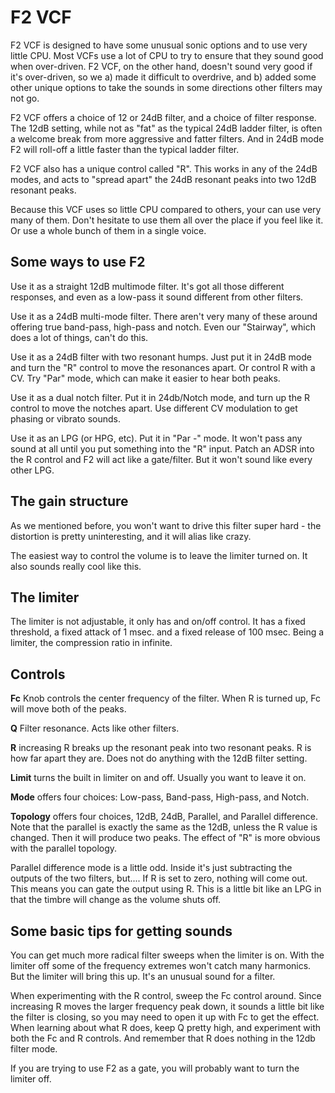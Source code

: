 # F2 VCF

F2 VCF is designed to have some unusual sonic options and to use very little CPU. Most VCFs use a lot of CPU to try to ensure that they sound good when over-driven. F2 VCF, on the other hand, doesn't sound very good if it's over-driven, so we a) made it difficult to overdrive, and b) added some other unique options to take the sounds in some directions other filters may not go.

F2 VCF offers a choice of 12 or 24dB filter, and a choice of filter response. The 12dB setting, while not as "fat" as the typical 24dB ladder filter, is often a welcome break from more aggressive and fatter filters. And in 24dB mode F2 will roll-off a little faster than the typical ladder filter.

F2 VCF also has a unique control called "R". This works in any of the 24dB modes, and acts to "spread apart" the 24dB resonant peaks into two 12dB resonant peaks.

Because this VCF uses so little CPU compared to others, your can use very many of them. Don't hesitate to use them all over the place if you feel like it. Or use a whole bunch of them in a single voice.

## Some ways to use F2

Use it as a straight 12dB multimode filter. It's got all those different responses, and even as a low-pass it sound different from other filters.

Use it as a 24dB multi-mode filter. There aren't very many of these around offering true band-pass, high-pass and notch. Even our "Stairway", which does a lot of things, can't do this.

Use it as a 24dB filter with two resonant humps. Just put it in 24dB mode and turn the "R" control to move the resonances apart. Or control R with a CV. Try "Par" mode, which can make it easier to hear both peaks.

Use it as a dual notch filter. Put it in 24db/Notch mode, and turn up the R control to move the notches apart. Use different CV modulation to get phasing or vibrato sounds.

Use it as an LPG (or HPG, etc). Put it in "Par -" mode. It won't pass any sound at all until you put something into the "R" input. Patch an ADSR into the R control and F2 will act like a gate/filter. But it won't sound like every other LPG.

## The gain structure

As we mentioned before, you won't want to drive this filter super hard - the distortion is pretty uninteresting, and it will alias like crazy.

The easiest way to control the volume is to leave the limiter turned on. It also sounds really cool like this.

## The limiter

The limiter is not adjustable, it only has and on/off control. It has a fixed threshold, a fixed attack of 1 msec. and a fixed release of 100 msec. Being a limiter, the compression ratio in infinite.

## Controls

**Fc** Knob controls the center frequency of the filter. When R is turned up, Fc will move both of the peaks.

**Q** Filter resonance. Acts like other filters.

**R** increasing R breaks up the resonant peak into two resonant peaks. R is how far apart they are. Does not do anything with the 12dB filter setting.

**Limit** turns the built in limiter on and off. Usually you want to leave it on.

**Mode** offers four choices: Low-pass, Band-pass, High-pass, and Notch.

**Topology** offers four choices, 12dB, 24dB, Parallel, and Parallel difference. Note that the parallel is exactly the same as the 12dB, unless the R value is changed. Then it will produce two peaks. The effect of "R" is more obvious with the parallel topology.

Parallel difference mode is a little odd. Inside it's just subtracting the outputs of the two filters, but.... If R is set to zero, nothing will come out. This means you can gate the output using R. This is a little bit like an LPG in that the timbre will change as the volume shuts off.

## Some basic tips for getting sounds

You can get much more radical filter sweeps when the limiter is on. With the limiter off some of the frequency extremes won't catch many harmonics. But the limiter will bring this up. It's an unusual sound for a filter.

When experimenting with the R control, sweep the Fc control around. Since increasing R moves the larger frequency peak down, it sounds a little bit like the filter is closing, so you may need to open it up with Fc to get the effect. When learning about what R does, keep Q pretty high, and experiment with both the Fc and R controls. And remember that R does nothing in the 12db filter mode.

If you are trying to use F2 as a gate, you will probably want to turn the limiter off.
